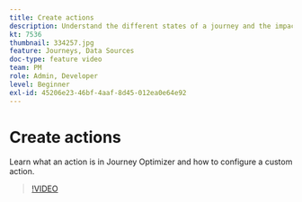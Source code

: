 ```yaml
---
title: Create actions
description: Understand the different states of a journey and the impact of publishing.
kt: 7536
thumbnail: 334257.jpg
feature: Journeys, Data Sources
doc-type: feature video
team: PM
role: Admin, Developer
level: Beginner
exl-id: 45206e23-46bf-4aaf-8d45-012ea0e64e92
---
```

# Create actions

Learn what an action is in Journey Optimizer and how to configure a custom action.

>[!VIDEO](https://video.tv.adobe.com/v/334257?quality=12)
